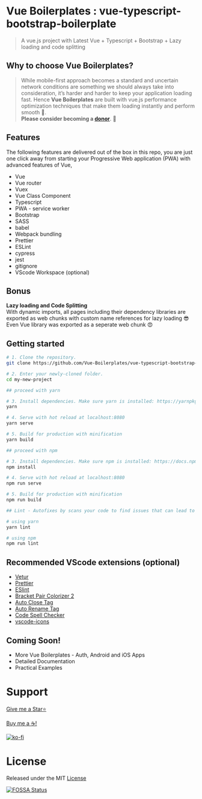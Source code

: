# Vue Boilerplates : vue-typescript-bootstrap-boilerplate

> A vue.js project with Latest Vue + Typescript + Bootstrap + Lazy loading and code splitting

## Why to choose Vue Boilerplates?
> While mobile-first approach becomes a standard and uncertain network conditions are something we should always take into consideration, it’s harder and harder to keep your application loading fast. Hence **Vue Boilerplates** are built with vue.js performance optimization techniques that make them loading instantly and perform smooth :rocket:.  
**Please consider becoming a [donor](https://opencollective.com/vue-boilerplates)**. :pray:

## Features
The following features are delivered out of the box in this repo, you are just one click away from starting your Progressive Web application (PWA) with advanced features of Vue,

- Vue
- Vue router
- Vuex
- Vue Class Component
- Typescript
- PWA - service worker
- Bootstrap
- SASS
- babel
- Webpack bundling
- Prettier
- ESLint
- cypress
- jest
- gitignore
- VScode Workspace (optional)

## Bonus
**Lazy loading and Code Splitting**  
With dynamic imports, all pages including their dependency libraries are exported as web chunks with custom name references for lazy loading :sunglasses:  
Even Vue library was exported as a seperate web chunk :heart_eyes:

## Getting started

```bash
# 1. Clone the repository.
git clone https://github.com/Vue-Boilerplates/vue-typescript-bootstrap-boilerplate.git my-new-project

# 2. Enter your newly-cloned folder.
cd my-new-project

```

```bash
## proceed with yarn

# 3. Install dependencies. Make sure yarn is installed: https://yarnpkg.com/lang/en/docs/install
yarn

# 4. Serve with hot reload at localhost:8080
yarn serve

# 5. Build for production with minification
yarn build
```


```bash
## proceed with npm

# 3. Install dependencies. Make sure npm is installed: https://docs.npmjs.com/downloading-and-installing-node-js-and-npm
npm install

# 4. Serve with hot reload at localhost:8080
npm run serve

# 5. Build for production with minification
npm run build
```

```bash
## Lint - Autofixes by scans your code to find issues that can lead to bugs or inconsistencies and style

# using yarn
yarn lint

# using npm
npm run lint
```

## Recommended VScode extensions (optional)
 - [Vetur](https://marketplace.visualstudio.com/items?itemName=octref.vetur)
 - [Prettier](https://marketplace.visualstudio.com/items?itemName=esbenp.prettier-vscode)
 - [ESlint](https://marketplace.visualstudio.com/items?itemName=dbaeumer.vscode-eslint)
 - [Bracket Pair Colorizer 2](https://marketplace.visualstudio.com/items?itemName=CoenraadS.bracket-pair-colorizer-2)
 - [Auto Close Tag](https://marketplace.visualstudio.com/items?itemName=formulahendry.auto-close-tag)
 - [Auto Rename Tag](https://marketplace.visualstudio.com/items?itemName=formulahendry.auto-rename-tag)
 - [Code Spell Checker](https://marketplace.visualstudio.com/items?itemName=streetsidesoftware.code-spell-checker)
 - [vscode-icons](https://marketplace.visualstudio.com/items?itemName=vscode-icons-team.vscode-icons)

## Coming Soon!
 - More Vue Boilerplates - Auth, Android and iOS Apps
 - Detailed Documentation
 - Practical Examples

# Support

[Give me a Star⭐️](https://github.com/Vue-Boilerplates/vue-typescript-bootstrap-boilerplate)

[Buy me a ☕️!](https://www.buymeacoffee.com/zxqp)

[![ko-fi](https://www.ko-fi.com/img/githubbutton_sm.svg)](https://ko-fi.com/sureshbabusakthi)

# License
Released under the MIT [License](./LICENSE)  

[![FOSSA Status](https://app.fossa.com/api/projects/git%2Bgithub.com%2FVue-Boilerplates%2Fvue-typescript-bootstrap-boilerplate.svg?type=small)](https://app.fossa.com/api/projects/git%2Bgithub.com%2FVue-Boilerplates%2Fvue-typescript-bootstrap-boilerplate.svg?type=small)

